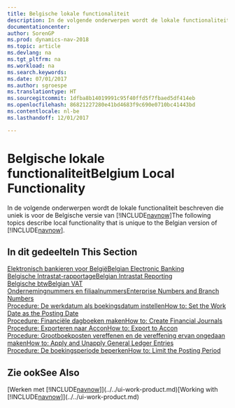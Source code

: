 ```yaml
---
title: Belgische lokale functionaliteit
description: In de volgende onderwerpen wordt de lokale functionaliteit in de Belgische versie van [!INCLUDE[navnow](../../includes/navnow_md.md)] beschreven.
documentationcenter: 
author: SorenGP
ms.prod: dynamics-nav-2018
ms.topic: article
ms.devlang: na
ms.tgt_pltfrm: na
ms.workload: na
ms.search.keywords: 
ms.date: 07/01/2017
ms.author: sgroespe
ms.translationtype: HT
ms.sourcegitcommit: 1dfba8b14019991c95f40ffd5f7fbaed5df414eb
ms.openlocfilehash: 86821227280e41bd4683f9c690e0710bc41443bd
ms.contentlocale: nl-be
ms.lasthandoff: 12/01/2017

---
```

# <a name="belgium-local-functionality"></a><span data-ttu-id="8918e-103">Belgische lokale functionaliteit</span><span class="sxs-lookup"><span data-stu-id="8918e-103">Belgium Local Functionality</span></span>
<span data-ttu-id="8918e-104">In de volgende onderwerpen wordt de lokale functionaliteit beschreven die uniek is voor de Belgische versie van [!INCLUDE[navnow](../../includes/navnow_md.md)]</span><span class="sxs-lookup"><span data-stu-id="8918e-104">The following topics describe local functionality that is unique to the Belgian version of [!INCLUDE[navnow](../../includes/navnow_md.md)].</span></span>  

## <a name="in-this-section"></a><span data-ttu-id="8918e-105">In dit gedeelte</span><span class="sxs-lookup"><span data-stu-id="8918e-105">In This Section</span></span>  
 [<span data-ttu-id="8918e-106">Elektronisch bankieren voor België</span><span class="sxs-lookup"><span data-stu-id="8918e-106">Belgian Electronic Banking</span></span>](belgian-electronic-banking.md)  
  [<span data-ttu-id="8918e-107">Belgische Intrastat-rapportage</span><span class="sxs-lookup"><span data-stu-id="8918e-107">Belgian Intrastat Reporting</span></span>](belgian-intrastat-reporting.md)  
  [<span data-ttu-id="8918e-108">Belgische btw</span><span class="sxs-lookup"><span data-stu-id="8918e-108">Belgian VAT</span></span>](belgian-vat.md)  
  [<span data-ttu-id="8918e-109">Ondernemingnummers en filiaalnummers</span><span class="sxs-lookup"><span data-stu-id="8918e-109">Enterprise Numbers and Branch Numbers</span></span>](enterprise-numbers-and-branch-numbers.md)  
  [<span data-ttu-id="8918e-110">Procedure: De werkdatum als boekingsdatum instellen</span><span class="sxs-lookup"><span data-stu-id="8918e-110">How to: Set the Work Date as the Posting Date</span></span>](how-to-set-the-work-date-as-the-posting-date.md)  
  [<span data-ttu-id="8918e-111">Procedure: Financiële dagboeken maken</span><span class="sxs-lookup"><span data-stu-id="8918e-111">How to: Create Financial Journals</span></span>](how-to-create-financial-journals.md)  
  [<span data-ttu-id="8918e-112">Procedure: Exporteren naar Accon</span><span class="sxs-lookup"><span data-stu-id="8918e-112">How to: Export to Accon</span></span>](how-to-export-to-accon.md)  
  [<span data-ttu-id="8918e-113">Procedure: Grootboekposten vereffenen en de vereffening ervan ongedaan maken</span><span class="sxs-lookup"><span data-stu-id="8918e-113">How to: Apply and Unapply General Ledger Entries</span></span>](how-to-apply-and-unapply-general-ledger-entries.md)  
  [<span data-ttu-id="8918e-114">Procedure: De boekingsperiode beperken</span><span class="sxs-lookup"><span data-stu-id="8918e-114">How to: Limit the Posting Period</span></span>](how-to-limit-the-posting-period.md)

## <a name="see-also"></a><span data-ttu-id="8918e-115">Zie ook</span><span class="sxs-lookup"><span data-stu-id="8918e-115">See Also</span></span>
<span data-ttu-id="8918e-116">[Werken met [!INCLUDE[navnow](../../includes/navnow_md.md)]](../../ui-work-product.md)</span><span class="sxs-lookup"><span data-stu-id="8918e-116">[Working with [!INCLUDE[navnow](../../includes/navnow_md.md)]](../../ui-work-product.md)</span></span>

